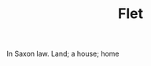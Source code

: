 ---
title: Flet
letter: F
permalink: "/definitions/bld-flet.html"
body: In Saxon law. Land; a house; home
published_at: '2018-07-07'
source: Black's Law Dictionary 2nd Ed (1910)
layout: post
---